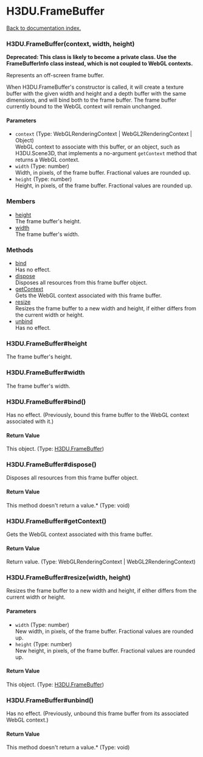 # H3DU.FrameBuffer

[Back to documentation index.](index.md)

 <a name='H3DU.FrameBuffer'></a>
### H3DU.FrameBuffer(context, width, height)

<b>Deprecated: This class is likely to become a private class.
Use the FrameBufferInfo class instead, which is not coupled to WebGL
contexts.</b>

Represents an off-screen frame buffer.

When H3DU.FrameBuffer's
constructor is called, it will create a texture buffer with the given
width and height and a depth buffer with the same dimensions,
and will bind both to the frame buffer. The frame buffer currently
bound to the WebGL context will remain unchanged.

#### Parameters

* `context` (Type: WebGLRenderingContext | WebGL2RenderingContext | Object)<br>
    WebGL context to associate with this buffer, or an object, such as H3DU.Scene3D, that implements a no-argument <code>getContext</code> method that returns a WebGL context.
* `width` (Type: number)<br>
    Width, in pixels, of the frame buffer. Fractional values are rounded up.
* `height` (Type: number)<br>
    Height, in pixels, of the frame buffer. Fractional values are rounded up.

### Members

* [height](#H3DU.FrameBuffer_height)<br>The frame buffer's height.
* [width](#H3DU.FrameBuffer_width)<br>The frame buffer's width.

### Methods

* [bind](#H3DU.FrameBuffer_bind)<br>Has no effect.
* [dispose](#H3DU.FrameBuffer_dispose)<br>Disposes all resources from this frame buffer object.
* [getContext](#H3DU.FrameBuffer_getContext)<br>Gets the WebGL context associated with this frame buffer.
* [resize](#H3DU.FrameBuffer_resize)<br>Resizes the frame buffer to a new width and height,
if either differs from the current width or height.
* [unbind](#H3DU.FrameBuffer_unbind)<br>Has no effect.

<a id='H3DU.FrameBuffer_height'></a>
### H3DU.FrameBuffer#height

The frame buffer's height.

<a id='H3DU.FrameBuffer_width'></a>
### H3DU.FrameBuffer#width

The frame buffer's width.

 <a name='H3DU.FrameBuffer_bind'></a>
### H3DU.FrameBuffer#bind()

Has no effect. (Previously, bound this frame buffer to the WebGL context associated with
it.)

#### Return Value

This object. (Type: <a href="H3DU.FrameBuffer.md">H3DU.FrameBuffer</a>)

 <a name='H3DU.FrameBuffer_dispose'></a>
### H3DU.FrameBuffer#dispose()

Disposes all resources from this frame buffer object.

#### Return Value

This method doesn't return a value.\* (Type: void)

 <a name='H3DU.FrameBuffer_getContext'></a>
### H3DU.FrameBuffer#getContext()

Gets the WebGL context associated with this frame buffer.

#### Return Value

Return value. (Type: WebGLRenderingContext | WebGL2RenderingContext)

 <a name='H3DU.FrameBuffer_resize'></a>
### H3DU.FrameBuffer#resize(width, height)

Resizes the frame buffer to a new width and height,
if either differs from the current width or height.

#### Parameters

* `width` (Type: number)<br>
    New width, in pixels, of the frame buffer. Fractional values are rounded up.
* `height` (Type: number)<br>
    New height, in pixels, of the frame buffer. Fractional values are rounded up.

#### Return Value

This object. (Type: <a href="H3DU.FrameBuffer.md">H3DU.FrameBuffer</a>)

 <a name='H3DU.FrameBuffer_unbind'></a>
### H3DU.FrameBuffer#unbind()

Has no effect. (Previously, unbound this frame buffer from its associated WebGL context.)

#### Return Value

This method doesn't return a value.\* (Type: void)
